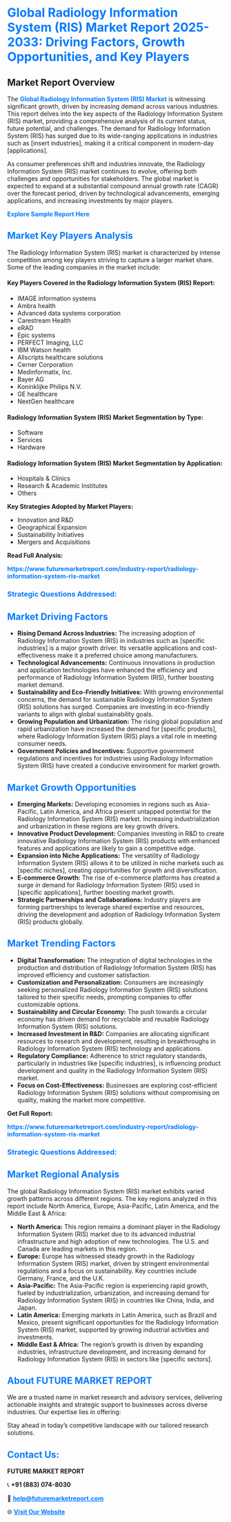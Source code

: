 <h1 style="color: #007BFF;">Global Radiology Information System (RIS) Market Report 2025-2033: Driving Factors, Growth Opportunities, and Key Players</h1>

<section id="overview">
<h2>Market Report Overview</h2>
<p>The <a href="https://www.futuremarketreport.com/industry-report/radiology-information-system-ris-market" style="color: #007BFF; text-decoration: none;"><strong>Global Radiology Information System (RIS) Market</strong></a> is witnessing significant growth, driven by increasing demand across various industries. This report delves into the key aspects of the Radiology Information System (RIS) market, providing a comprehensive analysis of its current status, future potential, and challenges. The demand for Radiology Information System (RIS) has surged due to its wide-ranging applications in industries such as [insert industries], making it a critical component in modern-day [applications].</p>
<p>As consumer preferences shift and industries innovate, the Radiology Information System (RIS) market continues to evolve, offering both challenges and opportunities for stakeholders. The global market is expected to expand at a substantial compound annual growth rate (CAGR) over the forecast period, driven by technological advancements, emerging applications, and increasing investments by major players.</p>
</section>

<section id="overview">
<p><a href="https://www.futuremarketreport.com/request-sample/reportId=62988" style="color: #007BFF; text-decoration: none;"><strong>Explore Sample Report Here</strong></a></p>
</section>

<section id="key-players">
<h2 style="color: #007BFF;">Market Key Players Analysis</h2>
<p>The Radiology Information System (RIS) market is characterized by intense competition among key players striving to capture a larger market share. Some of the leading companies in the market include:</p>
<h4>Key Players Covered in the Radiology Information System (RIS) Report:</h4>
<ul><li>IMAGE information systems</li><li>Ambra health</li><li>Advanced data systems corporation</li><li>Carestream Health</li><li>eRAD</li><li>Epic systems</li><li>PERFECT Imaging, LLC</li><li>IBM Watson health</li><li>Allscripts healthcare solutions</li><li>Cerner Corporation</li><li>Medinformatix, Inc.</li><li>Bayer AG</li><li>Koninklijke Philips N.V.</li><li>GE healthcare</li><li>NextGen healthcare</li></ul>
<h4>Radiology Information System (RIS) Market Segmentation by Type:</h4>
<ul><li>Software</li><li>Services</li><li>Hardware</li></ul>

<h4>Radiology Information System (RIS) Market Segmentation by Application:</h4>
<ul><li>Hospitals &amp; Clinics</li><li>Research &amp; Academic Institutes</li><li>Others</li></ul>
<p><strong>Key Strategies Adopted by Market Players:</strong></p>
<ul>
<li>Innovation and R&D</li>
<li>Geographical Expansion</li>
<li>Sustainability Initiatives</li>
<li>Mergers and Acquisitions</li>
</ul>
</section>

<section>
<p><strong>Read Full Analysis: </strong></p><a href="https://www.futuremarketreport.com/industry-report/radiology-information-system-ris-market" style="color: #007BFF; text-decoration: none;"><strong>https://www.futuremarketreport.com/industry-report/radiology-information-system-ris-market</strong></a>
<h3 style="color: #007BFF;">Strategic Questions Addressed:</h3>
</section>

<section id="driving-factors">
<h2 style="color: #007BFF;">Market Driving Factors</h2>
<ul>
<li><strong>Rising Demand Across Industries:</strong> The increasing adoption of Radiology Information System (RIS) in industries such as [specific industries] is a major growth driver. Its versatile applications and cost-effectiveness make it a preferred choice among manufacturers.</li>
<li><strong>Technological Advancements:</strong> Continuous innovations in production and application technologies have enhanced the efficiency and performance of Radiology Information System (RIS), further boosting market demand.</li>
<li><strong>Sustainability and Eco-Friendly Initiatives:</strong> With growing environmental concerns, the demand for sustainable Radiology Information System (RIS) solutions has surged. Companies are investing in eco-friendly variants to align with global sustainability goals.</li>
<li><strong>Growing Population and Urbanization:</strong> The rising global population and rapid urbanization have increased the demand for [specific products], where Radiology Information System (RIS) plays a vital role in meeting consumer needs.</li>
<li><strong>Government Policies and Incentives:</strong> Supportive government regulations and incentives for industries using Radiology Information System (RIS) have created a conducive environment for market growth.</li>
</ul>
</section>

<section id="growth-opportunities">
<h2 style="color: #007BFF;">Market Growth Opportunities</h2>
<ul>
<li><strong>Emerging Markets:</strong> Developing economies in regions such as Asia-Pacific, Latin America, and Africa present untapped potential for the Radiology Information System (RIS) market. Increasing industrialization and urbanization in these regions are key growth drivers.</li>
<li><strong>Innovative Product Development:</strong> Companies investing in R&D to create innovative Radiology Information System (RIS) products with enhanced features and applications are likely to gain a competitive edge.</li>
<li><strong>Expansion into Niche Applications:</strong> The versatility of Radiology Information System (RIS) allows it to be utilized in niche markets such as [specific niches], creating opportunities for growth and diversification.</li>
<li><strong>E-commerce Growth:</strong> The rise of e-commerce platforms has created a surge in demand for Radiology Information System (RIS) used in [specific applications], further boosting market growth.</li>
<li><strong>Strategic Partnerships and Collaborations:</strong> Industry players are forming partnerships to leverage shared expertise and resources, driving the development and adoption of Radiology Information System (RIS) products globally.</li>
</ul>
</section>

<section id="trending-factors">
<h2 style="color: #007BFF;">Market Trending Factors</h2>
<ul>
<li><strong>Digital Transformation:</strong> The integration of digital technologies in the production and distribution of Radiology Information System (RIS) has improved efficiency and customer satisfaction.</li>
<li><strong>Customization and Personalization:</strong> Consumers are increasingly seeking personalized Radiology Information System (RIS) solutions tailored to their specific needs, prompting companies to offer customizable options.</li>
<li><strong>Sustainability and Circular Economy:</strong> The push towards a circular economy has driven demand for recyclable and reusable Radiology Information System (RIS) solutions.</li>
<li><strong>Increased Investment in R&D:</strong> Companies are allocating significant resources to research and development, resulting in breakthroughs in Radiology Information System (RIS) technology and applications.</li>
<li><strong>Regulatory Compliance:</strong> Adherence to strict regulatory standards, particularly in industries like [specific industries], is influencing product development and quality in the Radiology Information System (RIS) market.</li>
<li><strong>Focus on Cost-Effectiveness:</strong> Businesses are exploring cost-efficient Radiology Information System (RIS) solutions without compromising on quality, making the market more competitive.</li>
</ul>
</section>

<section>
<p><strong>Get Full Report: </strong></p><a href="https://www.futuremarketreport.com/industry-report/radiology-information-system-ris-market" style="color: #007BFF; text-decoration: none;"><strong>https://www.futuremarketreport.com/industry-report/radiology-information-system-ris-market</strong></a>
<h3 style="color: #007BFF;">Strategic Questions Addressed:</h3>
</section>


<section id="regional-analysis">
<h2 style="color: #007BFF;">Market Regional Analysis</h2>
<p>The global Radiology Information System (RIS) market exhibits varied growth patterns across different regions. The key regions analyzed in this report include North America, Europe, Asia-Pacific, Latin America, and the Middle East & Africa:</p>
<ul>
<li><strong>North America:</strong> This region remains a dominant player in the Radiology Information System (RIS) market due to its advanced industrial infrastructure and high adoption of new technologies. The U.S. and Canada are leading markets in this region.</li>
<li><strong>Europe:</strong> Europe has witnessed steady growth in the Radiology Information System (RIS) market, driven by stringent environmental regulations and a focus on sustainability. Key countries include Germany, France, and the U.K.</li>
<li><strong>Asia-Pacific:</strong> The Asia-Pacific region is experiencing rapid growth, fueled by industrialization, urbanization, and increasing demand for Radiology Information System (RIS) in countries like China, India, and Japan.</li>
<li><strong>Latin America:</strong> Emerging markets in Latin America, such as Brazil and Mexico, present significant opportunities for the Radiology Information System (RIS) market, supported by growing industrial activities and investments.</li>
<li><strong>Middle East & Africa:</strong> The region’s growth is driven by expanding industries, infrastructure development, and increasing demand for Radiology Information System (RIS) in sectors like [specific sectors].</li>
</ul>
</section>

<footer>
<h2 style="color: #007BFF;">About FUTURE MARKET REPORT</h2>
<p>We are a trusted name in market research and advisory services, delivering actionable insights and strategic support to businesses across diverse industries. Our expertise lies in offering:</p>

<p>Stay ahead in today’s competitive landscape with our tailored research solutions.</p>

<h2 style="color: #007BFF;">Contact Us:</h2>
<p><strong>FUTURE MARKET REPORT</strong></p>
<p>📞 <strong>+91 (883) 074-8030</strong></p>
<p>📧 <strong><a href="mailto:help@futuremarketreport.com" style="color: #007BFF;">help@futuremarketreport.com</a></strong></p>
<p>🌐 <strong><a href="https://www.futuremarketreport.com/" style="color: #007BFF;">Visit Our Website</a></strong></p>
</footer>